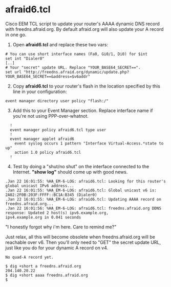 afraid6.tcl
===========

Cisco EEM TCL script to update your router's AAAA dynamic DNS record with freedns.afraid.org.
By default afraid.org will also update your A record in one go.

1. Open <b>afraid6.tcl</b> and replace these two vars:
```
# You can use short interface names (Fa0, Gi0/1, Di0) for $int
set int "Dialer0"
[..]
# Your "secret" update URL. Replace "YOUR_BASE64_SECRET==".
set url "http://freedns.afraid.org/dynamic/update.php?YOUR_BASE64_SECRET==&address=$v6addr"
```

2. Copy <b>afraid6.tcl</b> to your router's flash in the location specified by this line in your configuration:
```
event manager directory user policy "flash:/"
````

3. Add this to your Event Manager section. Replace interface name if you're not using PPP-over-whatnot.
```
  !
  event manager policy afraid6.tcl type user
  !
  event manager applet afraid6
    event syslog occurs 1 pattern "Interface Virtual-Access.*state to up"
    action 1.0 policy afraid6.tcl
  !
```

4. Test by doing a "shut/no shut" on the interface connected to the Internet. <b>"show log"</b> should come up with good news.
```
.Jan 22 16:01:55: %HA_EM-6-LOG: afraid6.tcl: Looking for this router's global unicast IPv6 address...
.Jan 22 16:01:55: %HA_EM-6-LOG: afraid6.tcl: Global unicast v6 is: 2A02:2F0B:203F:FFFF::BC1A:B345 (Dialer0)
.Jan 22 16:01:55: %HA_EM-6-LOG: afraid6.tcl: Updating AAAA record on freedns.afraid.org...
.Jan 22 16:01:56: %HA_EM-6-LOG: afraid6.tcl: freedns.afraid.org DDNS response: Updated 2 host(s) ipv6.example.org,
ipv4.example.org in 0.041 seconds
```


"I honestly forgot why i'm here. Care to remind me?"

Just relax, all this will become obsolete when freedns.afraid.org will be reachable over v6.
Then you'll only need to "GET" the secret update URL, just like you do for your dynamic A record on v4.

```
No quad-A record yet.

$ dig +short a freedns.afraid.org
204.140.20.22
$ dig +short aaaa freedns.afraid.org
$
```
